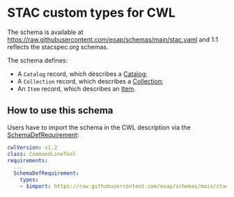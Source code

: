 # STAC custom types for CWL

The schema is available at https://raw.githubusercontent.com/eoap/schemas/main/stac.yaml and 1:1 reflects the stacspec.org schemas.

The schema defines: 

- A `Catalog` record,  which describes a [Catalog](https://raw.githubusercontent.com/radiantearth/stac-api-spec/refs/tags/v1.0.0/stac-spec/catalog-spec/json-schema/catalog.json);
- A `Collection` record,  which describes a [Collection](https://raw.githubusercontent.com/radiantearth/stac-api-spec/refs/tags/v1.0.0/stac-spec/collection-spec/json-schema/collection.json);
- An `Item` record,  which describes an [Item](https://raw.githubusercontent.com/radiantearth/stac-api-spec/refs/tags/v1.0.0/stac-spec/item-spec/json-schema/item.json).

## How to use this schema

Users have to import the schema in the CWL description via the [SchemaDefRequirement](https://www.commonwl.org/v1.2/CommandLineTool.html#SchemaDefRequirement):

```yaml
cwlVersion: v1.2
class: CommandLineTool
requirements:
  ...
  SchemaDefRequirement:
    types:
    - $import: https://raw.githubusercontent.com/eoap/schemas/main/stac.yaml
```
